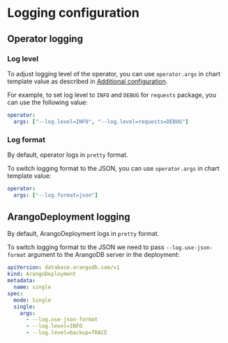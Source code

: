 # Logging configuration

## Operator logging

### Log level

To adjust logging level of the operator, you can use `operator.args` in chart template value 
as described in [Additional configuration](additional_configuration.md).

For example, to set log level to `INFO` and `DEBUG` for `requests` package, you can use the following value:
```yaml
operator:
  args: ["--log.level=INFO", "--log.level=requests=DEBUG"]
```

### Log format

By default, operator logs in `pretty` format.

To switch logging format to the JSON, you can use `operator.args` in chart template value:
```yaml
operator:
  args: ["--log.format=json"]
```

## ArangoDeployment logging

By default, ArangoDeployment logs in `pretty` format.

To switch logging format to the JSON we need to pass `--log.use-json-format` argument to the ArangoDB server in the deployment:
```yaml
apiVersion: database.arangodb.com/v1
kind: ArangoDeployment
metadata:
  name: single
spec:
  mode: Single
  single:
    args:
      - --log.use-json-format
      - --log.level=INFO
      - --log.level=backup=TRACE
```
